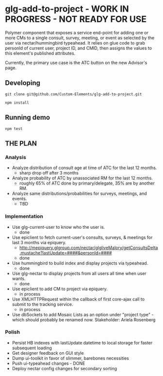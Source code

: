 # glg-add-to-project - **WORK IN PROGRESS - NOT READY FOR USE**

Polymer component that exposes a service end-point for adding one or more CMs to
a single consult, survey, meeting, or event as selected by the user via nectar/hummingbird typeahead.
It relies on glue code to grab personId of current user, project ID, and
CMID, then assigns the values to this element's published attributes.

Currently, the primary use case is the ATC button on the new Advisor's page.

## Developing

`git clone git@github.com/Custom-Elements/glg-add-to-project.git`

`npm install`

## Running demo

`npm test`

## THE PLAN

### Analysis
* Analyze distribution of consult age at time of ATC for the last 12 months.
  * sharp drop off after 3 months
* Analyze probability of ATC by unassociated RM for the last 12 months.
  * roughly 65% of ATC done by primary/delegate, 35% are by another RM.
* Analyze same distributions/probabilities for surveys, meetings, and events.
  * TBD

### Implementation
* Use glg-current-user to know who the user is.
  * done
* Use epiclient to fetch current-user's consults, surveys, & meetings for last 3 months via epiquery.
  * http://mepiquery.glgroup.com/nectar/glgliveMalory/getConsultsDelta.mustache?lastUpdate=####&personId=####
  * done
* Use hummingbird to build index and display projects via typeahead.
  * done
* Use glg-nectar to display projects from all users all time when user wants.
  * done
* Use epiclient to add CM to project via epiquery.
  * in process
* Use XMLHTTPRequest within the callback of first core-ajax call to submit to the tracking service.
  * in process
* Use dbSockets to add Mosaic Lists as an option under "project type" - which
  should probably be renamed now. Stakeholder: Ariela Rosenberg

### Polish
* Persist HB indexes with lastUpdate datetime to local storage for faster subsequent loading
* Get designer feedback on GUI style
* Dump ui-toolkit in favor of slimmer, barebones necessities
* Push ui-typeahead changes - DONE
* Deploy nectar config changes for secondary sorting
